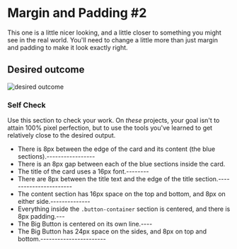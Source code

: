 # Margin and Padding #2

This one is a little nicer looking, and a little closer to something you might see in the real world. You'll need to change a little more than just margin and padding to make it look exactly right.

## Desired outcome
![desired outcome](./desired-outcome.png)

### Self Check
Use this section to check your work. On _these_ projects, your goal isn't to attain 100% pixel perfection, but to use the tools you've learned to get relatively close to the desired output.

- There is 8px between the edge of the card and its content (the blue sections).-----------------
- There is an 8px gap between each of the blue sections inside the card.
- The title of the card uses a 16px font.--------
- There are 8px between the title text and the edge of the title section.-----------------------
- The content section has 16px space on the top and bottom, and 8px on either side.--------------
- Everything inside the `.button-container` section is centered, and there is 8px padding.---
- The Big Button is centered on its own line.----
- The Big Button has 24px space on the sides, and 8px on top and bottom.-----------------------
